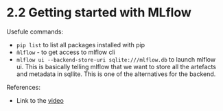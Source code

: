 # 2.2 Getting started with MLflow

Usefule commands:


- `pip list` to list all packages installed with pip
- `m̀lflow` - to get access to mlflow cli
- `mlflow ui --backend-store-uri sqlite:///mlflow.db` to launch mlflow ui. This is basically telling mlflow that we want to store all the artefacts and metadata in sqllite. This is one of the alternatives for the backend.



References:

* Link to the [video](https://www.youtube.com/watch?v=cESCQE9J3ZE&list=PL3MmuxUbc_hIUISrluw_A7wDSmfOhErJK&index=12)